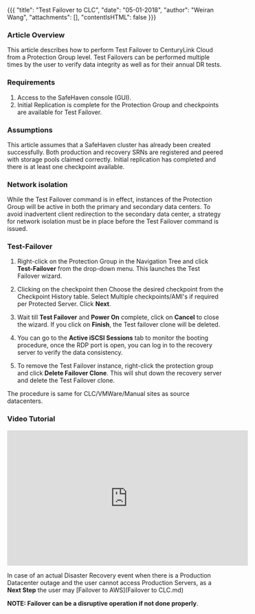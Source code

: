 {{{
  "title": "Test Failover to CLC",
  "date": "05-01-2018",
  "author": "Weiran Wang",
  "attachments": [],
  "contentIsHTML": false
}}}

### Article Overview
This article describes how to perform Test Failover to CenturyLink Cloud from a Protection Group level. Test Failovers can be performed multiple times by the user to verify data integrity as well as for their annual DR tests.


### Requirements
1. Access to the SafeHaven console (GUI).
2. Initial Replication is complete for the Protection Group and checkpoints are available for Test Failover.

### Assumptions
This article assumes that a SafeHaven cluster has already been created successfully. Both production and recovery SRNs are registered and peered with storage pools claimed correctly. Initial replication has completed and there is at least one checkpoint available.

### Network isolation
While the Test Failover command is in effect, instances of the Protection Group will be active in both the primary and secondary data centers. To avoid inadvertent client redirection to the secondary data center, a strategy for network isolation must be in place before the Test Failover command is issued. 

### Test-Failover

1. Right-click on the Protection Group in the Navigation Tree and click **Test-Failover** from the drop-down menu. This launches the Test Failover wizard.

2. Clicking on the checkpoint then Choose the desired checkpoint from the Checkpoint History table. Select Multiple checkpoints/AMI's if required per Protected Server. Click **Next**.

3. Wait till **Test Failover** and **Power On** complete, click on **Cancel** to close the wizard. If you click on **Finish**, the Test failover clone will be deleted.

7. You can go to the **Active iSCSI Sessions** tab to monitor the booting procedure, once the RDP port is open, you can log in to the recovery server to verify the data consistency.

8. To remove the Test Failover instance, right-click the protection group and click **Delete Failover Clone**. This will shut down the recovery server and delete the Test Failover clone.

The procedure is same for CLC/VMWare/Manual sites as source datacenters.

### Video Tutorial
<p>
<iframe width="560" height="315" src="https://www.youtube.com/embed/rrBvCAI4HM4" frameborder="0" gesture="media" allow="encrypted-media" allowfullscreen></iframe>
</p>

In case of an actual Disaster Recovery event when there is a Production Datacenter outage and the user cannot access Production Servers, as a **Next Step** the user may [Failover to AWS](Failover to CLC.md)  

**NOTE: Failover can be a disruptive operation if not done properly**.

